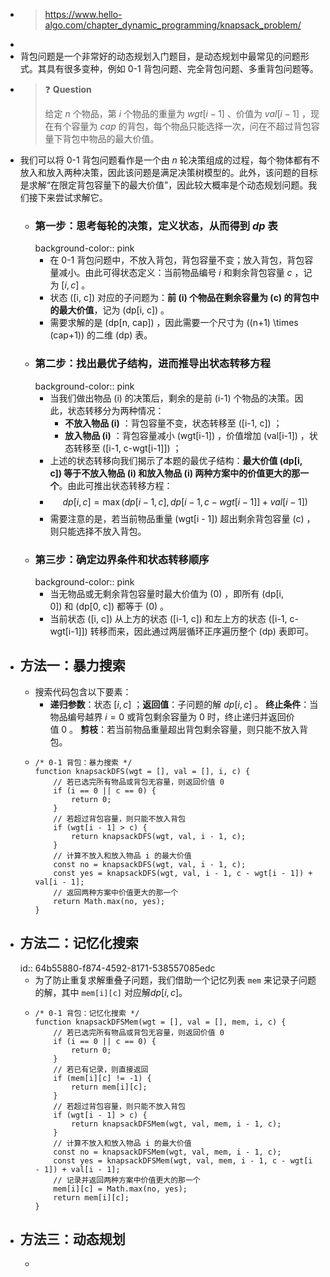 - > https://www.hello-algo.com/chapter_dynamic_programming/knapsack_problem/
-
- 背包问题是一个非常好的动态规划入门题目，是动态规划中最常见的问题形式。其具有很多变种，例如 0-1 背包问题、完全背包问题、多重背包问题等。
- > ❓ **Question**
  >
  >给定 $n$ 个物品，第 $i$ 个物品的重量为 $wgt[i-1]$ 、价值为 $val[i-1]$ ，现在有个容量为 $cap$ 的背包，每个物品只能选择一次，问在不超过背包容量下背包中物品的最大价值。
- 我们可以将 0-1 背包问题看作是一个由 $n$ 轮决策组成的过程，每个物体都有不放入和放入两种决策，因此该问题是满足决策树模型的。此外，该问题的目标是求解“在限定背包容量下的最大价值”，因此较大概率是个动态规划问题。我们接下来尝试求解它。
	- ### 第一步：思考每轮的决策，定义状态，从而得到 $dp$ 表
	  background-color:: pink
		- 在 0-1 背包问题中，不放入背包，背包容量不变；放入背包，背包容量减小。由此可得状态定义：当前物品编号 $i$ 和剩余背包容量 $c$ ，记为 $[i,c]$ 。
		- 状态 \([i, c]\) 对应的子问题为：**前 \(i\) 个物品在剩余容量为 \(c\) 的背包中的最大价值**，记为 \(dp[i, c]\) 。
		- 需要求解的是 \(dp[n, cap]\) ，因此需要一个尺寸为 \((n+1) \times (cap+1)\) 的二维 \(dp\) 表。
	- ### 第二步：找出最优子结构，进而推导出状态转移方程
	  background-color:: pink
		- 当我们做出物品 \(i\) 的决策后，剩余的是前 \(i-1\) 个物品的决策。因此，状态转移分为两种情况：
			- **不放入物品 \(i\)** ：背包容量不变，状态转移至 \([i-1, c]\) ；
			- **放入物品 \(i\)** ：背包容量减小 \(wgt[i-1]\) ，价值增加 \(val[i-1]\) ，状态转移至 \([i-1, c-wgt[i-1]]\) ；
		- 上述的状态转移向我们揭示了本题的最优子结构：**最大价值 \(dp[i, c]\) 等于不放入物品 \(i\) 和放入物品 \(i\) 两种方案中的价值更大的那一个**。由此可推出状态转移方程：
		- $$dp[i, c] = \max(dp[i-1, c], dp[i-1, c - wgt[i-1]] + val[i-1])$$
		- 需要注意的是，若当前物品重量 \(wgt[i - 1]\) 超出剩余背包容量 \(c\) ，则只能选择不放入背包。
	- ### 第三步：确定边界条件和状态转移顺序
	  background-color:: pink
		- 当无物品或无剩余背包容量时最大价值为 \(0\) ，即所有 \(dp[i, 0]\) 和 \(dp[0, c]\) 都等于 \(0\) 。
		- 当前状态 \([i, c]\) 从上方的状态 \([i-1, c]\) 和左上方的状态 \([i-1, c-wgt[i-1]]\) 转移而来，因此通过两层循环正序遍历整个 \(dp\) 表即可。
- ## 方法一：暴力搜索
	- 搜索代码包含以下要素：
		- **递归参数**：状态 $[i,c]$ ；**返回值**：子问题的解 $dp[i,c]$ 。
		  **终止条件**：当物品编号越界 $i=0$ 或背包剩余容量为 0 时，终止递归并返回价值 0 。
		  **剪枝**：若当前物品重量超出背包剩余容量，则只能不放入背包。
	- ```
	  /* 0-1 背包：暴力搜索 */
	  function knapsackDFS(wgt = [], val = [], i, c) {
	      // 若已选完所有物品或背包无容量，则返回价值 0
	      if (i == 0 || c == 0) {
	          return 0;
	      }
	      // 若超过背包容量，则只能不放入背包
	      if (wgt[i - 1] > c) {
	          return knapsackDFS(wgt, val, i - 1, c);
	      }
	      // 计算不放入和放入物品 i 的最大价值
	      const no = knapsackDFS(wgt, val, i - 1, c);
	      const yes = knapsackDFS(wgt, val, i - 1, c - wgt[i - 1]) + val[i - 1];
	      // 返回两种方案中价值更大的那一个
	      return Math.max(no, yes);
	  }
	  ```
- ## 方法二：记忆化搜索
  id:: 64b55880-f874-4592-8171-538557085edc
	- 为了防止重复求解重叠子问题，我们借助一个记忆列表 `mem` 来记录子问题的解，其中 `mem[i][c]` 对应解$dp[i,c]$。
	- ```
	  /* 0-1 背包：记忆化搜索 */
	  function knapsackDFSMem(wgt = [], val = [], mem, i, c) {
	      // 若已选完所有物品或背包无容量，则返回价值 0
	      if (i == 0 || c == 0) {
	          return 0;
	      }
	      // 若已有记录，则直接返回
	      if (mem[i][c] != -1) {
	          return mem[i][c];
	      }
	      // 若超过背包容量，则只能不放入背包
	      if (wgt[i - 1] > c) {
	          return knapsackDFSMem(wgt, val, mem, i - 1, c);
	      }
	      // 计算不放入和放入物品 i 的最大价值
	      const no = knapsackDFSMem(wgt, val, mem, i - 1, c);
	      const yes = knapsackDFSMem(wgt, val, mem, i - 1, c - wgt[i - 1]) + val[i - 1];
	      // 记录并返回两种方案中价值更大的那一个
	      mem[i][c] = Math.max(no, yes);
	      return mem[i][c];
	  }
	  
	  ```
- ## 方法三：动态规划
	- ```
	  ```